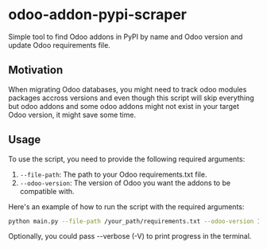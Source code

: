 # odoo-addon-pypi-scraper
Simple tool to find Odoo addons in PyPI by name and Odoo version and update
Odoo requirements file.

## Motivation
When migrating Odoo databases, you might need to track odoo modules packages accross
versions and even though this script will skip everything but odoo addons and some
odoo addons might not exist in your target Odoo version, it might save some time.

## Usage
To use the script, you need to provide the following required arguments:

1. `--file-path`: The path to your Odoo requirements.txt file.
2. `--odoo-version`: The version of Odoo you want the addons to be compatible with.

Here's an example of how to run the script with the required arguments:

```bash
python main.py --file-path /your_path/requirements.txt --odoo-version 14.0
```

Optionally, you could pass --verbose (-V) to print progress in the terminal.

